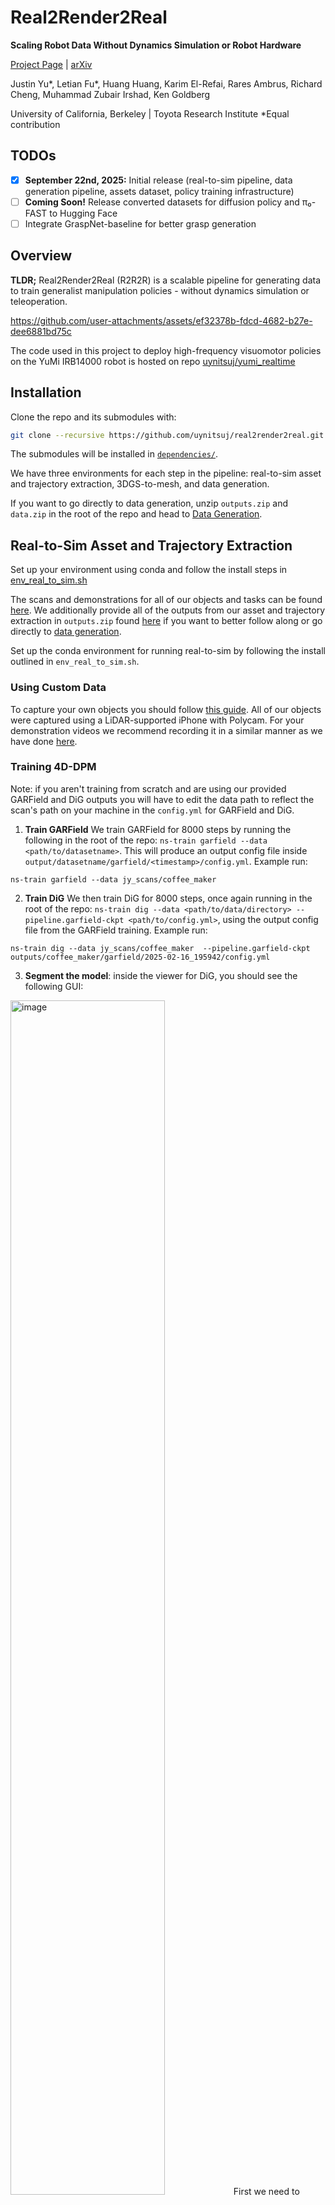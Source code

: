 # Real2Render2Real
**Scaling Robot Data Without Dynamics Simulation or Robot Hardware**

[Project Page](https://real2render2real.com) | [arXiv](https://arxiv.org/abs/2505.09601)

Justin Yu*, Letian Fu*, Huang Huang, Karim El-Refai, Rares Ambrus, Richard Cheng, Muhammad Zubair Irshad, Ken Goldberg

University of California, Berkeley | Toyota Research Institute
*Equal contribution

## TODOs
- [X] **September 22nd, 2025:** Initial release (real-to-sim pipeline, data generation pipeline, assets dataset, policy training infrastructure)
- [ ] **Coming Soon!** Release converted datasets for diffusion policy and π₀-FAST to Hugging Face
- [ ] Integrate GraspNet-baseline for better grasp generation

## Overview 
**TLDR;** Real2Render2Real (R2R2R) is a scalable pipeline for generating data to train generalist manipulation policies - without dynamics simulation or teleoperation. 

https://github.com/user-attachments/assets/ef32378b-fdcd-4682-b27e-dee6881bd75c


The code used in this project to deploy high-frequency visuomotor policies on the YuMi IRB14000 robot is hosted on repo [uynitsuj/yumi_realtime](https://github.com/uynitsuj/yumi_realtime)

## Installation
Clone the repo and its submodules with: 
```bash
git clone --recursive https://github.com/uynitsuj/real2render2real.git
```
The submodules will be installed in [`dependencies/`](dependencies/).

We have three environments for each step in the pipeline: real-to-sim asset and trajectory extraction, 3DGS-to-mesh, and data generation.  

If you want to go directly to data generation, unzip `outputs.zip` and `data.zip` in the root of the repo and head to [Data Generation](#data-generation). 

## Real-to-Sim Asset and Trajectory Extraction

Set up your environment using conda and follow the install steps in [env_real_to_sim.sh](env_real_to_sim.sh)

The scans and demonstrations for all of our objects and tasks can be found [here](https://drive.google.com/drive/folders/1i3NFvjleSeClqEq7wNnIMyBFIAZW-3b0?usp=sharing).
We additionally provide all of the outputs from our asset and trajectory extraction in `outputs.zip` found [here](https://drive.google.com/drive/folders/14I_Y66uaiAbUDb5nO-uf_mLw4_OBgvdQ?usp=sharing) if you want to better follow along or go directly to [data generation](#data-generation). 

Set up the conda environment for running real-to-sim by following the install outlined in `env_real_to_sim.sh`. 
 
### Using Custom Data
To capture your own objects you should follow [this guide](https://docs.nerf.studio/quickstart/custom_dataset.html). All of our objects were captured using a LiDAR-supported iPhone with Polycam. For your demonstration videos we recommend recording it in a similar manner as we have done [here](https://drive.google.com/drive/folders/1i3NFvjleSeClqEq7wNnIMyBFIAZW-3b0?usp=sharing). 

### Training 4D-DPM
Note: if you aren't training from scratch and are using our provided GARField and DiG outputs you will have to edit the data path to reflect the scan's path on your machine in the `config.yml` for GARField and DiG.  

1) **Train GARField** We train GARField for 8000 steps by running the following in the root of the repo: `ns-train garfield --data <path/to/datasetname>`. This will produce an output config file inside `output/datasetname/garfield/<timestamp>/config.yml`. Example run:
```
ns-train garfield --data jy_scans/coffee_maker
```

2) **Train DiG**  We then train DiG for 8000 steps, once again running in the root of the repo: `ns-train dig --data <path/to/data/directory> --pipeline.garfield-ckpt <path/to/config.yml>`, using the output config file from the GARField training. Example run:
```
ns-train dig --data jy_scans/coffee_maker  --pipeline.garfield-ckpt outputs/coffee_maker/garfield/2025-02-16_195942/config.yml
```

3) **Segment the model**: inside the viewer for DiG, you should see the following GUI:
<img src="img_assets/1_dig_gui_init.png" width="70%" alt="image">
First we need to segment the model. To do this, click on the "Click" button, then click inside the viewer window to select a point in 3D. Next, click "Crop to Click". You should see a result like this:
<img src="img_assets/3_dig_gui_adjust.png" width="70%" alt="image">
Next adjust the group level until only the object is segmented, like this:
<img src="img_assets/4_dig_gui_save.png" width="70%" alt="image">
For a rigid object, you will just press "Save Rigid-Body State". For an articulated object switch to "Cluster" mode, then click "Cluster Scene" try to pick a scale such that the fewest parts are segmented while maintaing the part of interest. You can cluster multiple times, only the final clusters are saved. Then press "Save Articulated Body State". For visual clarity check out Robot See Robot Do's explanation: https://github.com/uynitsuj/rsrd?tab=readme-ov-file#training-4d-dpm
<img src="img_assets/5_dig_gui_final.png" width="70%" alt="image">
If you want to segment multiple rigid objects you will have to then press "Undo" and repeat the process for the next object. Each clustered object can be found in `outputs/datasetname/state_rigid_timestamp/`.

### Reconstructing Video Motion
We require hand tracking to sample grasps so please follow the steps to install [HaMeR](https://github.com/geopavlakos/hamer), this will involve downloading model weights. Make sure that their [demo script](https://github.com/geopavlakos/hamer?tab=readme-ov-file#demo) runs properly before continuing!  

Example run:
```bash
conda activate r2r2r_rsrd
python dependencies/rsrd/scripts/run_tracker.py  --is-obj-jointed False --dig-config-path outputs/cardboard_box/dig/2025-04-18_204749/config.yml  --video-path jy_demonstrations/cardboard_box_lift.MOV --output-dir outputs/cardboard_box/track --save-hand`
```


## 3DGS-to-Mesh
Set up the conda environment for running SuGaR by following the steps in [env_3dgs_to_mesh.sh](env_3dgs_to_mesh.sh)

Training SuGaR:
```
conda activate r2r2r_sugar
python dependencies/SuGaR/full_train_pipeline.py -s /home/lifelong/code_release/realrenderreal/outputs/cardboard_box/state_rigid_20250418_205353
```

After creating the mesh the normals may not be correct and the grasps generated initially from RSRD might not be the best. We refine these by running:

```
conda activate r2r2r_rsrd
python dependencies/rsrd/scripts/dev_grasp.py --dig-config /home/lifelong/code_release/realrenderreal/outputs/cardboard_box/dig/2025-04-18_204749/config.yml
```
This will produce a mesh with updated normals called `<mesh_name>_fixed_normals_centered.obj` and generate a new `track` folder. Ensure that the `track` folder is named just `track`.

## Data Generation
The environment for data generation is managed using [uv](https://docs.astral.sh/uv/). The instructions for manual installation are included in [env_data_gen.sh](env_data_gen.sh).

### Preparing Data for IsaacLab
Download and unzip data.zip from [here](https://drive.google.com/drive/folders/14I_Y66uaiAbUDb5nO-uf_mLw4_OBgvdQ?usp=sharing) into the root of the repo. This contains all of the assets we use for our tasks. If you haven't already, also download outputs.zip from [here](https://drive.google.com/drive/folders/14I_Y66uaiAbUDb5nO-uf_mLw4_OBgvdQ?usp=sharing) into the root of the repo. These are all of our tracked and grouped objects along with their meshes (this folder is ~50GB unzipped).

If you're using a new asset mesh you will have to convert it into a usd by running a variation of the following:
```
source .venv/bin/activate
python dependencies/IsaacLab/scripts/tools/convert_mesh.py outputs/cardboard_box/state_rigid_20250418_205353/sugarfine_3Dgs7000_
densityestim02_sdfnorm02_level005_decim200000_normalconsistency01_gaussperface6_fixed_normals_centered.obj outputs/cardboard_box/state_rigid_20250418_205353/usd/sugarfine_3Dgs7000_densityestim02
_sdfnorm02_level005_decim200000_normalconsistency01_gaussperface6_fixed_normals_centered.usd --make-instanceable --collision-approximation none --mass 1.0
```
Then make sure to include the path of the usd you want to use in the `[robot]_scene_cfg.py` for the given task.

### Running Data Generation
You can run data generation by running:
```
python scripts/run.py
```
Uncomment the `scene_config` and `simulator` of the environment you want to simulate.

This will generate a series of folders in `output_data/<task_name>/` with `output_data/<task_name>/successes/` being successful rollouts that you should use for training.

### Table Randomization
To do table randomization you will need to go to [vMaterials](https://developer.nvidia.com/vmaterials) and make an NVIDIA developer account. If you're using linux select `vMatierals X.Y for Linux` and it will install a `.run` executable. In a terminal run `chmod +x <executable>.run` then `sudo ./<executable>.run` it will then ask if you want to set system-global files to set the variable "MDL_USER_PATH" to "/opt/nvidia/mdl/vMaterials_2/" we selected yes. Now in whatever simulator you're using make sure to uncomment `randomize_table()` and run `source .venv/bin/activate && python scripts/run.py` in a new terminal! 

## Policy Training

For π₀-FAST policy training see https://github.com/Max-Fu/openpi/tree/main for details. You will need to convert the generated R2R2R data into the proper format using this script: [convert_dpgs_data.py](https://github.com/Max-Fu/openpi/blob/main/scripts/convert_dpgs_data.py) 

For diffusion policy training see https://github.com/Max-Fu/tinydp for details.

## Common Issues
- `No module named vitpose_model` in `_hamer_helper.py`: you can edit the file and include the following lines below `hamer_directory = ...`
```
import sys
sys.path.insert(0, str(hamer_directory.absolute()))
from vitpose_model import ViTPoseModel
```  
- "ValueError: ``target_reduction`` must be between 0 and 1" when performing analytical grasp sampling & scoring: this may be due to an outdated trimesh version. To resolve this, try changing `_mesh = _mesh.simplify_quadric_decimation(150)` in line 315 in `dependencies/rsrd/rsrd/robot/graspable_object.py` to `_mesh.simplify_quadric_decimation(face_count=150)`
- If you encounter issues with gsplat not building correctly try uninstalling gsplat and reinstalling with this command: 
```
NVCC_FLAGS="-gencode=arch=compute_80,code=sm_80 -gencode=arch=compute_80,code=sm_80" pip install git+https://github.com/nerfstudio-project/gsplat.git@v1.4.0
``` 
- Viser import "No module named 'websockets.asyncio': Consult [asyncio_error.md](asyncio_error.md) for steps to debug.
- Cannot import cmake when running `./isaaclab.sh --install`: try to make sure it is pointing to a compiled cmake and not one installed from pip. 

## Bibtex
If you find this useful, please cite the paper!
<pre id="codecell0">@misc{yu2025real2render2realscalingrobotdata,
      title={Real2Render2Real: Scaling Robot Data Without Dynamics Simulation or Robot Hardware}, 
      author={Justin Yu and Letian Fu and Huang Huang and Karim El-Refai and Rares Andrei Ambrus and Richard Cheng and Muhammad Zubair Irshad and Ken Goldberg},
      year={2025},
      eprint={2505.09601},
      archivePrefix={arXiv},
      primaryClass={cs.RO},
      url={https://arxiv.org/abs/2505.09601}, 
} </pre>
